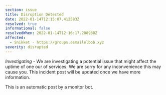 ```yaml
---
section: issue
title: Disruption Detected
date: 2022-01-14T12:15:07.412583Z
resolved: true
informational: false
resolvedWhen: 2022-01-14T12:16:17.208980Z
affected:
  - Snikket - https://groups.esmailelbob.xyz
severity: disrupted
---
```

*Investigating* - We are investigating a potential issue that might affect the uptime of one our of services. We are sorry for any inconvenience this may cause you. This incident post will be updated once we have more information.

This is an automatic post by a monitor bot.
        